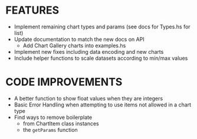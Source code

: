 FEATURES
========
* Implement remaining chart types and params (see docs for Types.hs for list)
* Update documentation to match the new docs on API
  - Add Chart Gallery charts into examples.hs
* Implement new fixes including data encoding and new charts
* Include helper functions to scale datasets according to min/max values

CODE IMPROVEMENTS
=================
* A better function to show float values when they are integers
* Basic Error Handling when attempting to use items not allowed in a chart type
* Find ways to remove boilerplate
  - from ChartItem class instances
  - the `getParams` function

